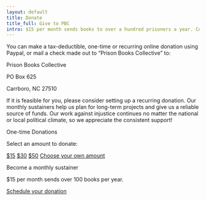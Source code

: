 ```yaml
---
layout: default
title: Donate
title_full: Give to PBC
intro: $15 per month sends books to over a hundred prisoners a year. Consider making a one-time donation or becoming a monthly sustainer.
---
```


<div class="donate-content">
	<div class="copy">
		<p>You can make a tax-deductible, one-time or recurring online donation using Paypal, or mail a check made out to “Prison Books Collective” to:</p>
		<div class="address">
			<p>Prison Books Collective</p>
			<p>PO Box 625</p>
			<p>Carrboro, NC 27510</p>
		</div>
		<p>If it is feasible for you, please consider setting up a recurring donation. Our monthly sustainers help us plan for long-term projects and give us a reliable source of funds. Our work against injustice continues no matter the national or local political climate, so we appreciate the consistent support!</p>
	</div>
	<div class="donate-options">
		<p class="label">One-time Donations</p>
		<p>Select an amount to donate:</p>
		<div class="button-set">
			<a href="#" class="btn-donate">$15</a>
			<a href="#" class="btn-donate">$30</a>
			<a href="#" class="btn-donate">$50</a>
			<a href="https://www.paypal.com/cgi-bin/webscr?cmd=_s-xclick&hosted_button_id=NJX6X5LCH2GYA" class="btn-donate choose-own arrow arrow-white">Choose your own amount</a>
		</div>
		<p class="label">Become a monthly sustainer</p>
		<p>$15 per month sends over 100 books per year.</p>
		<a href="#" class="btn-donate choose-own arrow arrow-white">Schedule your donation</a>
	</div>
</div>

